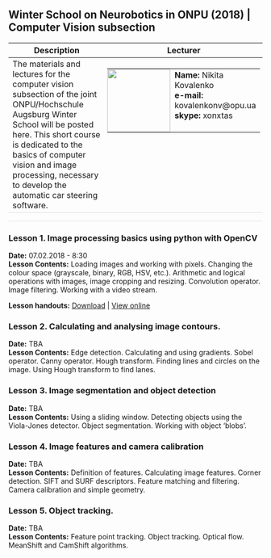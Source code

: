 ## Winter School on Neurobotics in ONPU (2018) | Computer Vision subsection
<table>
  <thead>
    <tr>
      <th>Description</th>
      <th>Lecturer</th>
    </tr>
  </thead>
  <tbody>
    <tr>
      <td style="vertical-align:top" width="60%">The materials and lectures for the computer vision subsection of the joint ONPU/Hochschule Augsburg Winter School will be posted here. This short course is dedicated to the basics of computer vision and image processing, necessary to develop the automatic car steering software.</td>
      <td style="vertical-align:top; padding:5px">       
        <table style="border:none; cellspacing=0; cellpadding=0; border-collapse: collapse;">
          <tr style="border:none; vertical-align:top;">
            <td style="border:none; padding:0">
            <img src="https://dl.dropboxusercontent.com/s/w45zcpfr75mhjaa/2017-09-08_14.17.48_small.jpg" height="125px">
            </td>
            <td style="vertical-align:top; border: none">
              <strong>Name:</strong> Nikita Kovalenko<br />
              <strong>e-mail:</strong> kovalenkonv@opu.ua<br />
              <strong>skype:</strong> xonxtas
            </td>
          </tr>
        </table>
      </td>
    </tr>
  </tbody>
</table>

<hr style="border-top: 1px solid #e1e4e8; height:0">

<span style="display:none">hello world</span>
### Lesson 1. Image processing basics using python with OpenCV
**Date:** 07.02.2018 - 8:30<br />
**Lesson Contents:**
Loading images and working with pixels. Changing the colour space (grayscale, binary, RGB, HSV, etc.). Arithmetic and logical operations with images, image cropping and resizing. Convolution operator. Image filtering. Working with a video stream.

**Lesson handouts:** [Download](https://github.com/Xonxt/ws-onpu-2018/tree/master/Notebooks/Day_01) | [View online](http://nbviewer.jupyter.org/urls/dl.dropboxusercontent.com/s/6by8n22jqk2lyrn/Day_1_Image_processing_basics.ipynb)
### Lesson 2. Calculating and analysing image contours.
**Date:** TBA<br />
**Lesson Contents:**
Edge detection. Calculating and using gradients. Sobel operator. Canny operator. Hough transform. Finding lines and circles on the image. Using Hough transform to find lanes.
### Lesson 3. Image segmentation and object detection
**Date:** TBA<br />
**Lesson Contents:**
Using a sliding window. Detecting objects using the Viola-Jones detector. Object segmentation. Working with object ‘blobs’.
### Lesson 4. Image features and camera calibration
**Date:** TBA<br />
**Lesson Contents:**
Definition of features. Calculating image features. Corner detection. SIFT and SURF descriptors. Feature matching and filtering. Camera calibration and simple geometry.
### Lesson 5. Object tracking.
**Date:** TBA<br />
**Lesson Contents:**
Feature point tracking. Object tracking. Optical flow. MeanShift and CamShift algorithms.

<style>
  .markdown-body table {
    margin-bottom: 0;
  }
  .markdown-body th, td {
    border-bottom: 1px solid #ddd;
  }
</style>
